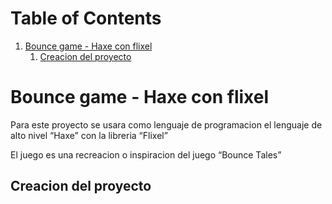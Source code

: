 
# Table of Contents

1.  [Bounce game - Haxe con flixel](#orgdce200a)
    1.  [Creacion del proyecto](#org8fadbdc)


<a id="orgdce200a"></a>

# Bounce game - Haxe con flixel

Para este proyecto se usara como lenguaje de programacion
el lenguaje de alto nivel &ldquo;Haxe&rdquo; con la libreria &ldquo;Flixel&rdquo;

El juego es una recreacion o inspiracion del juego &ldquo;Bounce Tales&rdquo;


<a id="org8fadbdc"></a>

## Creacion del proyecto

